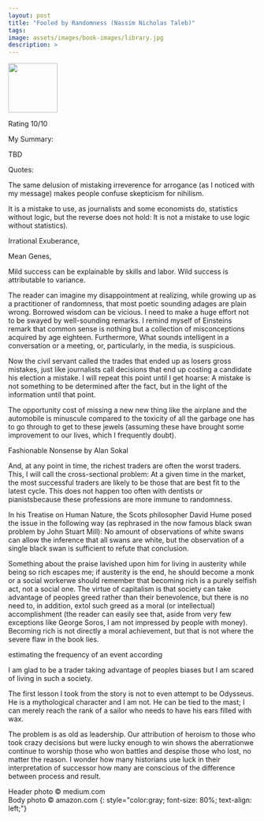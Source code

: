 ```yaml
---
layout: post
title: "Fooled by Randomness (Nassim Nicholas Taleb)"
tags:
image: assets/images/book-images/library.jpg
description: >
---
```


<img src=" https://images-na.ssl-images-amazon.com/images/I/41BdFeFRXbL._AC_US218_.jpg" width="100">

Rating 10/10

My Summary:

TBD

Quotes:

The same delusion of mistaking irreverence for arrogance (as I noticed with my message) makes people confuse skepticism for nihilism.

It is a mistake to use, as journalists and some economists do, statistics without logic, but the reverse does not hold: It is not a mistake to use logic without statistics).

Irrational Exuberance,

Mean Genes,

Mild success can be explainable by skills and labor. Wild success is attributable to variance.

The reader can imagine my disappointment at realizing, while growing up as a practitioner of randomness, that most poetic sounding adages are plain wrong. Borrowed wisdom can be vicious. I need to make a huge effort not to be swayed by well-sounding remarks. I remind myself of Einsteins remark that common sense is nothing but a collection of misconceptions acquired by age eighteen. Furthermore, What sounds intelligent in a conversation or a meeting, or, particularly, in the media, is suspicious.

Now the civil servant called the trades that ended up as losers gross mistakes, just like journalists call decisions that end up costing a candidate his election a mistake. I will repeat this point until I get hoarse: A mistake is not something to be determined after the fact, but in the light of the information until that point.

The opportunity cost of missing a new new thing like the airplane and the automobile is minuscule compared to the toxicity of all the garbage one has to go through to get to these jewels (assuming these have brought some improvement to our lives, which I frequently doubt).

Fashionable Nonsense by Alan Sokal

And, at any point in time, the richest traders are often the worst traders. This, I will call the cross-sectional problem: At a given time in the market, the most successful traders are likely to be those that are best fit to the latest cycle. This does not happen too often with dentists or pianistsbecause these professions are more immune to randomness.

In his Treatise on Human Nature, the Scots philosopher David Hume posed the issue in the following way (as rephrased in the now famous black swan problem by John Stuart Mill): No amount of observations of white swans can allow the inference that all swans are white, but the observation of a single black swan is sufficient to refute that conclusion.

Something about the praise lavished upon him for living in austerity while being so rich escapes me; if austerity is the end, he should become a monk or a social workerwe should remember that becoming rich is a purely selfish act, not a social one. The virtue of capitalism is that society can take advantage of peoples greed rather than their benevolence, but there is no need to, in addition, extol such greed as a moral (or intellectual) accomplishment (the reader can easily see that, aside from very few exceptions like George Soros, I am not impressed by people with money). Becoming rich is not directly a moral achievement, but that is not where the severe flaw in the book lies.

estimating the frequency of an event according

I am glad to be a trader taking advantage of peoples biases but I am scared of living in such a society.

The first lesson I took from the story is not to even attempt to be Odysseus. He is a mythological character and I am not. He can be tied to the mast; I can merely reach the rank of a sailor who needs to have his ears filled with wax.

The problem is as old as leadership. Our attribution of heroism to those who took crazy decisions but were lucky enough to win shows the aberrationwe continue to worship those who won battles and despise those who lost, no matter the reason. I wonder how many historians use luck in their interpretation of successor how many are conscious of the difference between process and result.

Header photo &copy; medium.com<br>
Body photo &copy; amazon.com
{: style="color:gray; font-size: 80%; text-align: left;"}
